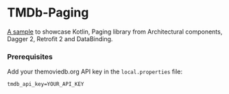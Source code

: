 # TMDb-Paging
[A sample](https://play.google.com/store/apps/details?id=com.sample.android.tmdb) to showcase Kotlin, Paging library from Architectural components, Dagger 2, Retrofit 2 and DataBinding.

### Prerequisites

Add your themoviedb.org API key in the `local.properties` file:
```
tmdb_api_key=YOUR_API_KEY
```

